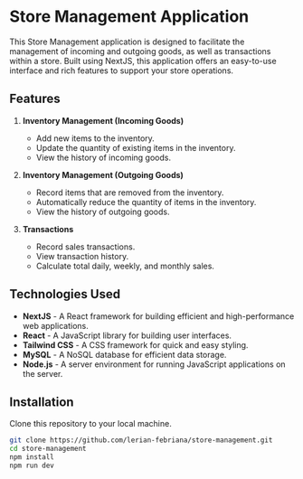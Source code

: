 # Store Management Application

This Store Management application is designed to facilitate the management of incoming and outgoing goods, as well as transactions within a store. Built using NextJS, this application offers an easy-to-use interface and rich features to support your store operations.

## Features

1. **Inventory Management (Incoming Goods)**
   - Add new items to the inventory.
   - Update the quantity of existing items in the inventory.
   - View the history of incoming goods.

2. **Inventory Management (Outgoing Goods)**
   - Record items that are removed from the inventory.
   - Automatically reduce the quantity of items in the inventory.
   - View the history of outgoing goods.

3. **Transactions**
   - Record sales transactions.
   - View transaction history.
   - Calculate total daily, weekly, and monthly sales.

## Technologies Used

- **NextJS** - A React framework for building efficient and high-performance web applications.
- **React** - A JavaScript library for building user interfaces.
- **Tailwind CSS** - A CSS framework for quick and easy styling.
- **MySQL** - A NoSQL database for efficient data storage.
- **Node.js** - A server environment for running JavaScript applications on the server.

## Installation

Clone this repository to your local machine.
   ```bash
   git clone https://github.com/lerian-febriana/store-management.git
   cd store-management
   npm install
   npm run dev
   ```
